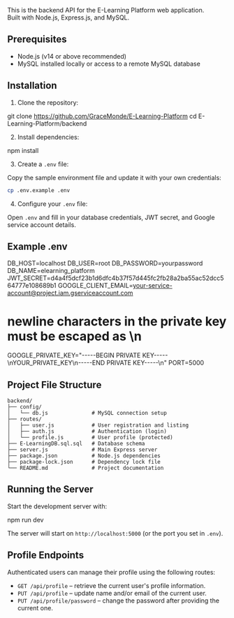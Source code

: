 This is the backend API for the E-Learning Platform web application.  
Built with Node.js, Express.js, and MySQL.

## Prerequisites

- Node.js (v14 or above recommended)
- MySQL installed locally or access to a remote MySQL database

## Installation

1. Clone the repository:

git clone https://github.com/GraceMonde/E-Learning-Platform
cd E-Learning-Platform/backend

2. Install dependencies:

npm install

3. Create a `.env` file:

Copy the sample environment file and update it with your own credentials:

```bash
cp .env.example .env
```

4. Configure your `.env` file:

Open `.env` and fill in your database credentials, JWT secret, and Google service account details.

## Example .env
DB_HOST=localhost
DB_USER=root
DB_PASSWORD=yourpassword
DB_NAME=elearning_platform
JWT_SECRET=d4a4f5dcf23b1d6dfc4b37f57d445fc2fb28a2ba55ac52dcc564777e108689b1
GOOGLE_CLIENT_EMAIL=your-service-account@project.iam.gserviceaccount.com
# newline characters in the private key must be escaped as \\n
GOOGLE_PRIVATE_KEY="-----BEGIN PRIVATE KEY-----\\nYOUR_PRIVATE_KEY\\n-----END PRIVATE KEY-----\\n"
PORT=5000

## Project File Structure

```
backend/
├── config/
│   └── db.js              # MySQL connection setup
├── routes/
│   ├── user.js            # User registration and listing
│   ├── auth.js            # Authentication (login)
│   └── profile.js         # User profile (protected)
├── E-LearningDB.sql.sql   # Database schema
├── server.js              # Main Express server
├── package.json           # Node.js dependencies
├── package-lock.json      # Dependency lock file
└── README.md              # Project documentation
```

## Running the Server

Start the development server with:

npm run dev

The server will start on `http://localhost:5000` (or the port you set in `.env`).

## Profile Endpoints

Authenticated users can manage their profile using the following routes:

- `GET /api/profile` – retrieve the current user's profile information.
- `PUT /api/profile` – update name and/or email of the current user.
- `PUT /api/profile/password` – change the password after providing the current one.

